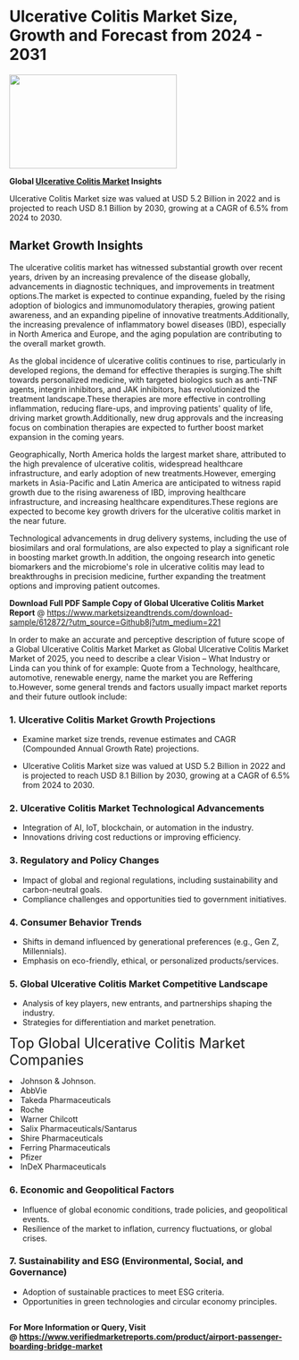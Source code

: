<H1>Ulcerative Colitis Market Size, Growth and Forecast from 2024 - 2031</H1><img class="aligncenter size-medium wp-image-584254" src="https://thirdeyenews.in/wp-content/uploads/2024/09/Global-Market-Research-300x168.jpeg" alt="" width="300" height="168" /><p><strong>Global&nbsp;<a href="https://www.marketsizeandtrends.com/download-sample/612872/?utm_source=Github8j?utm_medium=221">Ulcerative Colitis Market</a> Insights</strong></p><p>Ulcerative Colitis Market size was valued at USD 5.2 Billion in 2022 and is projected to reach USD 8.1 Billion by 2030, growing at a CAGR of 6.5% from 2024 to 2030.</p><p><h2>Market Growth Insights</h2> <p>The ulcerative colitis market has witnessed substantial growth over recent years, driven by an increasing prevalence of the disease globally, advancements in diagnostic techniques, and improvements in treatment options.The market is expected to continue expanding, fueled by the rising adoption of biologics and immunomodulatory therapies, growing patient awareness, and an expanding pipeline of innovative treatments.Additionally, the increasing prevalence of inflammatory bowel diseases (IBD), especially in North America and Europe, and the aging population are contributing to the overall market growth.</p> <p>As the global incidence of ulcerative colitis continues to rise, particularly in developed regions, the demand for effective therapies is surging.The shift towards personalized medicine, with targeted biologics such as anti-TNF agents, integrin inhibitors, and JAK inhibitors, has revolutionized the treatment landscape.These therapies are more effective in controlling inflammation, reducing flare-ups, and improving patients' quality of life, driving market growth.Additionally, new drug approvals and the increasing focus on combination therapies are expected to further boost market expansion in the coming years.</p> <p>Geographically, North America holds the largest market share, attributed to the high prevalence of ulcerative colitis, widespread healthcare infrastructure, and early adoption of new treatments.However, emerging markets in Asia-Pacific and Latin America are anticipated to witness rapid growth due to the rising awareness of IBD, improving healthcare infrastructure, and increasing healthcare expenditures.These regions are expected to become key growth drivers for the ulcerative colitis market in the near future.</p> <p>Technological advancements in drug delivery systems, including the use of biosimilars and oral formulations, are also expected to play a significant role in boosting market growth.In addition, the ongoing research into genetic biomarkers and the microbiome's role in ulcerative colitis may lead to breakthroughs in precision medicine, further expanding the treatment options and improving patient outcomes.</p> <p><span class=""><strong>Download Full PDF Sample Copy of Global Ulcerative Colitis Market Report</strong> @ <a href="https://www.marketsizeandtrends.com/download-sample/612872/?utm_source=Github8j?utm_medium=221" target="_blank">https://www.marketsizeandtrends.com/download-sample/612872/?utm_source=Github8j?utm_medium=221</a></span></p><p>In order to make an accurate and perceptive description of future scope of a Global&nbsp;Ulcerative Colitis Market Market as Global&nbsp;Ulcerative Colitis Market Market of 2025, you need to describe a clear Vision &ndash; What Industry or Linda can you think of for example: Quote from a Technology, healthcare, automotive, renewable energy, name the market you are Reffering to.However, some general trends and factors usually impact market reports and their future outlook include:</p><h3>1.&nbsp;<strong>Ulcerative Colitis Market Growth Projections</strong></h3><ul><li>Examine market size trends, revenue estimates and CAGR (Compounded Annual Growth Rate) projections.</li><li><p>Ulcerative Colitis Market size was valued at USD 5.2 Billion in 2022 and is projected to reach USD 8.1 Billion by 2030, growing at a CAGR of 6.5% from 2024 to 2030.</p></li></ul><h3>2.&nbsp;<strong>Ulcerative Colitis Market Technological Advancements</strong></h3><ul><li>Integration of AI, IoT, blockchain, or automation in the industry.</li><li>Innovations driving cost reductions or improving efficiency.</li></ul><h3>3.&nbsp;<strong>Regulatory and Policy Changes</strong></h3><ul><li>Impact of global and regional regulations, including sustainability and carbon-neutral goals.</li><li>Compliance challenges and opportunities tied to government initiatives.</li></ul><h3>4.&nbsp;<strong>Consumer Behavior Trends</strong></h3><ul><li>Shifts in demand influenced by generational preferences (e.g., Gen Z, Millennials).</li><li>Emphasis on eco-friendly, ethical, or personalized products/services.</li></ul><h3>5.&nbsp;<strong>Global Ulcerative Colitis Market Competitive Landscape</strong></h3><ul><li>Analysis of key players, new entrants, and partnerships shaping the industry.</li><li>Strategies for differentiation and market penetration.</li></ul><p data-pm-slice="1 1 []"><span style="color: inherit; font-family: inherit; font-size: 25px;">Top Global Ulcerative Colitis Market Companies</span></p><div class="" data-test-id=""><p><li>Johnson & Johnson.</li><li> AbbVie</li><li> Takeda Pharmaceuticals</li><li> Roche</li><li> Warner Chilcott</li><li> Salix Pharmaceuticals/Santarus</li><li> Shire Pharmaceuticals</li><li> Ferring Pharmaceuticals</li><li> Pfizer</li><li> InDeX Pharmaceuticals</li></p></div><h3>6.&nbsp;<strong>Economic and Geopolitical Factors</strong></h3><ul><li>Influence of global economic conditions, trade policies, and geopolitical events.</li><li>Resilience of the market to inflation, currency fluctuations, or global crises.</li></ul><h3>7.&nbsp;<strong>Sustainability and ESG (Environmental, Social, and Governance)</strong></h3><ul><li>Adoption of sustainable practices to meet ESG criteria.</li><li>Opportunities in green technologies and circular economy principles.</li></ul><h2><strong style="font-size: 14px;">For More Information or Query, Visit @&nbsp;</strong><a style="background-color: #ffffff; font-size: 14px;" href="https://www.marketsizeandtrends.com/report/ulcerative-colitis-market/" target="_blank">https://www.verifiedmarketreports.com/product/airport-passenger-boarding-bridge-market</a></h2>
